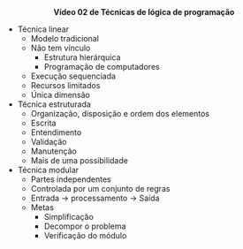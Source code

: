 <center><b>Vídeo 02 de Técnicas de lógica de programação</b></center> 



- Técnica linear
  - Modelo tradicional
  - Não tem vínculo
    - Estrutura hierárquica
    - Programação de computadores
  - Execução sequenciada
  - Recursos limitados
  - Única dimensão
- Técnica estruturada
  - Organização, disposição e ordem dos elementos
  - Escrita
  - Entendimento
  - Validação
  - Manutenção
  - Mais de uma possibilidade
- Técnica modular
  - Partes independentes
  - Controlada por um conjunto de regras
  - Entrada -> processamento -> Saída
  - Metas
    - Simplificação
    - Decompor o problema
    - Verificação do módulo

